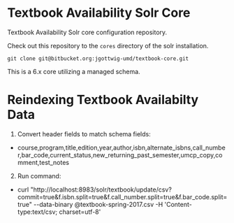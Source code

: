 Textbook Availability Solr Core
=================

Textbook Availability Solr core configuration repository.


Check out this repository to the `cores` directory of the solr installation.

```
git clone git@bitbucket.org:jgottwig-umd/textbook-core.git
```

This is a 6.x core utilizing a managed schema.

Reindexing Textbook Availabilty Data
=======================
1. Convert header fields to match schema fields:
  * course,program,title,edition,year,author,isbn,alternate_isbns,call_number,bar_code,current_status,new_returning_past_semester,umcp_copy,comment,test_notes
2. Run command:
  * curl "http://localhost:8983/solr/textbook/update/csv?commit=true&f.isbn.split=true&f.call_number.split=true&f.bar_code.split=true" --data-binary @textbook-spring-2017.csv -H 'Content-type:text/csv; charset=utf-8'
